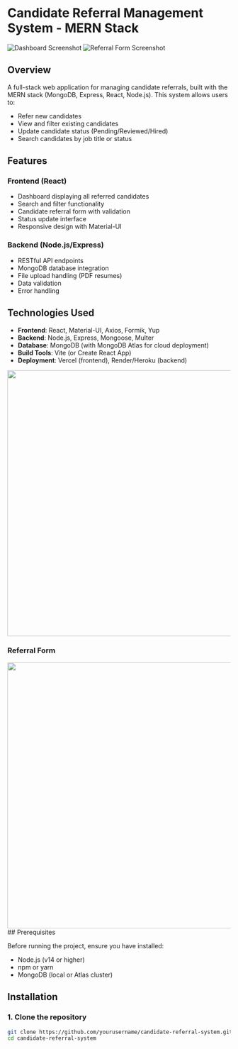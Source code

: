 # Candidate Referral Management System - MERN Stack

![Dashboard Screenshot](./client/src/assets/Screenshot(1524).png)
![Referral Form Screenshot](./client/src/assets/Screenshot(1522).png)

## Overview

A full-stack web application for managing candidate referrals, built with the MERN stack (MongoDB, Express, React, Node.js). This system allows users to:

- Refer new candidates
- View and filter existing candidates
- Update candidate status (Pending/Reviewed/Hired)
- Search candidates by job title or status

## Features

### Frontend (React)
- Dashboard displaying all referred candidates
- Search and filter functionality
- Candidate referral form with validation
- Status update interface
- Responsive design with Material-UI

### Backend (Node.js/Express)
- RESTful API endpoints
- MongoDB database integration
- File upload handling (PDF resumes)
- Data validation
- Error handling

## Technologies Used

- **Frontend**: React, Material-UI, Axios, Formik, Yup
- **Backend**: Node.js, Express, Mongoose, Multer
- **Database**: MongoDB (with MongoDB Atlas for cloud deployment)
- **Build Tools**: Vite (or Create React App)
- **Deployment**: Vercel (frontend), Render/Heroku (backend)
<img src="./client/src/assets/Screenshot(1524).png" width="600">

### Referral Form
<img src="./client/src/assets/Screenshot(1522).png" width="600">
## Prerequisites

Before running the project, ensure you have installed:
- Node.js (v14 or higher)
- npm or yarn
- MongoDB (local or Atlas cluster)

## Installation

### 1. Clone the repository
```bash
git clone https://github.com/yourusername/candidate-referral-system.git
cd candidate-referral-system
